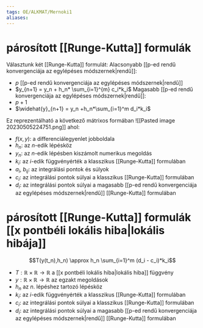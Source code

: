```yaml
---
tags: OE/ALKMAT/Mernoki1 
aliases:
---
```

# párosított [[Runge-Kutta]] formulák
Választunk két [[Runge-Kutta]] formulát:
Alacsonyabb [[p-ed rendű konvergenciája az egylépéses módszernek|rendű]]:
- $p$ [[p-ed rendű konvergenciája az egylépéses módszernek|rendű]]
- $y_{n+1} = y_n + h_n* \sum_{i=1}^{m} c_i*k_i$
Magasabb [[p-ed rendű konvergenciája az egylépéses módszernek|rendű]]:
- $p+1$
- $\widehat{y}_{n+1} = y_n +h_n*\sum_{i=1}^m d_i*k_i$

Ez reprezentálható a következő mátrixos formában
![[Pasted image 20230505224751.png]]
ahol:
-   $f(x,y)$: a differenciálegyenlet jobboldala
-   $h_n$: az $n$-edik lépésköz
-   $y_n$: az $n$-edik lépésben kiszámolt numerikus megoldás
-   $k_{i}$: az $i$-edik függvényérték a klasszikus [[Runge-Kutta]] formulában
-   $a_i$, $b_{ij}$: az integrálási pontok és súlyok
-   $c_i$: az integrálási pontok súlyai a klasszikus [[Runge-Kutta]] formulában
-   $d_i$: az integrálási pontok súlyai a magasabb [[p-ed rendű konvergenciája az egylépéses módszernek|rendű]] [[Runge-Kutta]] formulában
# párosított [[Runge-Kutta]] formulák [[x pontbéli lokális hiba|lokális hibája]]
$$T(y(t_n),h_n) \approx h_n \sum_{i=1}^m (d_i - c_i)*k_i$$
- $T: \mathbb{R}\times \mathbb{R} \to \mathbb{R}$ a [[x pontbéli lokális hiba|lokális hiba]] függvény
- $y: \mathbb{R} \times \mathbb{R} \to \mathbb{R}$ az egzakt megoldások
- $h_n$ az $n.$ lépéshez tartozó lépésköz
-   $k_{i}$: az $i$-edik függvényérték a klasszikus [[Runge-Kutta]] formulában
-   $c_i$: az integrálási pontok súlyai a klasszikus [[Runge-Kutta]] formulában
-   $d_i$: az integrálási pontok súlyai a magasabb [[p-ed rendű konvergenciája az egylépéses módszernek|rendű]] [[Runge-Kutta]] formulában